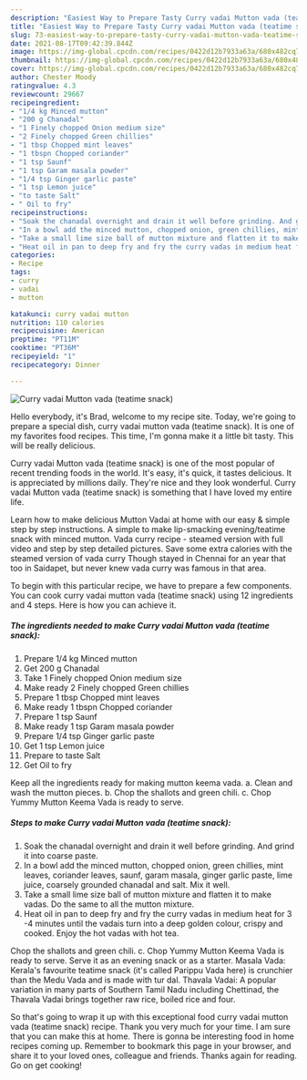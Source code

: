 ```yaml
---
description: "Easiest Way to Prepare Tasty Curry vadai Mutton vada (teatime snack)"
title: "Easiest Way to Prepare Tasty Curry vadai Mutton vada (teatime snack)"
slug: 73-easiest-way-to-prepare-tasty-curry-vadai-mutton-vada-teatime-snack
date: 2021-08-17T09:42:39.844Z
image: https://img-global.cpcdn.com/recipes/0422d12b7933a63a/680x482cq70/curry-vadai-mutton-vada-teatime-snack-recipe-main-photo.jpg
thumbnail: https://img-global.cpcdn.com/recipes/0422d12b7933a63a/680x482cq70/curry-vadai-mutton-vada-teatime-snack-recipe-main-photo.jpg
cover: https://img-global.cpcdn.com/recipes/0422d12b7933a63a/680x482cq70/curry-vadai-mutton-vada-teatime-snack-recipe-main-photo.jpg
author: Chester Moody
ratingvalue: 4.3
reviewcount: 29667
recipeingredient:
- "1/4 kg Minced mutton"
- "200 g Chanadal"
- "1 Finely chopped Onion medium size"
- "2 Finely chopped Green chillies"
- "1 tbsp Chopped mint leaves"
- "1 tbspn Chopped coriander"
- "1 tsp Saunf"
- "1 tsp Garam masala powder"
- "1/4 tsp Ginger garlic paste"
- "1 tsp Lemon juice"
- "to taste Salt"
- " Oil to fry"
recipeinstructions:
- "Soak the chanadal overnight and drain it well before grinding. And grind it into coarse paste."
- "In a bowl add the minced mutton, chopped onion, green chillies, mint leaves, coriander leaves, saunf, garam masala, ginger garlic paste, lime juice, coarsely grounded chanadal and salt. Mix it well."
- "Take a small lime size ball of mutton mixture and flatten it to make vadas. Do the same to all the mutton mixture."
- "Heat oil in pan to deep fry and fry the curry vadas in medium heat for 3 -4 minutes until the vadais turn into a deep golden colour, crispy and cooked. Enjoy the hot vadas with hot tea."
categories:
- Recipe
tags:
- curry
- vadai
- mutton

katakunci: curry vadai mutton 
nutrition: 110 calories
recipecuisine: American
preptime: "PT11M"
cooktime: "PT36M"
recipeyield: "1"
recipecategory: Dinner

---
```



![Curry vadai Mutton vada (teatime snack)](https://img-global.cpcdn.com/recipes/0422d12b7933a63a/680x482cq70/curry-vadai-mutton-vada-teatime-snack-recipe-main-photo.jpg)

Hello everybody, it's Brad, welcome to my recipe site. Today, we're going to prepare a special dish, curry vadai mutton vada (teatime snack). It is one of my favorites food recipes. This time, I'm gonna make it a little bit tasty. This will be really delicious.

Curry vadai Mutton vada (teatime snack) is one of the most popular of recent trending foods in the world. It's easy, it's quick, it tastes delicious. It is appreciated by millions daily. They're nice and they look wonderful. Curry vadai Mutton vada (teatime snack) is something that I have loved my entire life.

Learn how to make delicious Mutton Vadai at home with our easy &amp; simple step by step instructions. A simple to make lip-smacking evening/teatime snack with minced mutton. Vada curry recipe - steamed version with full video and step by step detailed pictures. Save some extra calories with the steamed version of vada curry Though stayed in Chennai for an year that too in Saidapet, but never knew vada curry was famous in that area.


To begin with this particular recipe, we have to prepare a few components. You can cook curry vadai mutton vada (teatime snack) using 12 ingredients and 4 steps. Here is how you can achieve it.

<!--inarticleads1-->

##### The ingredients needed to make Curry vadai Mutton vada (teatime snack):

1. Prepare 1/4 kg Minced mutton
1. Get 200 g Chanadal
1. Take 1 Finely chopped Onion medium size
1. Make ready 2 Finely chopped Green chillies
1. Prepare 1 tbsp Chopped mint leaves
1. Make ready 1 tbspn Chopped coriander
1. Prepare 1 tsp Saunf
1. Make ready 1 tsp Garam masala powder
1. Prepare 1/4 tsp Ginger garlic paste
1. Get 1 tsp Lemon juice
1. Prepare to taste Salt
1. Get  Oil to fry


Keep all the ingredients ready for making mutton keema vada. a. Clean and wash the mutton pieces. b. Chop the shallots and green chili. c. Chop Yummy Mutton Keema Vada is ready to serve. 

<!--inarticleads2-->

##### Steps to make Curry vadai Mutton vada (teatime snack):

1. Soak the chanadal overnight and drain it well before grinding. And grind it into coarse paste.
1. In a bowl add the minced mutton, chopped onion, green chillies, mint leaves, coriander leaves, saunf, garam masala, ginger garlic paste, lime juice, coarsely grounded chanadal and salt. Mix it well.
1. Take a small lime size ball of mutton mixture and flatten it to make vadas. Do the same to all the mutton mixture.
1. Heat oil in pan to deep fry and fry the curry vadas in medium heat for 3 -4 minutes until the vadais turn into a deep golden colour, crispy and cooked. Enjoy the hot vadas with hot tea.


Chop the shallots and green chili. c. Chop Yummy Mutton Keema Vada is ready to serve. Serve it as an evening snack or as a starter. Masala Vada: Kerala&#39;s favourite teatime snack (it&#39;s called Parippu Vada here) is crunchier than the Medu Vada and is made with tur dal. Thavala Vadai: A popular variation in many parts of Southern Tamil Nadu including Chettinad, the Thavala Vadai brings together raw rice, boiled rice and four. 

So that's going to wrap it up with this exceptional food curry vadai mutton vada (teatime snack) recipe. Thank you very much for your time. I am sure that you can make this at home. There is gonna be interesting food in home recipes coming up. Remember to bookmark this page in your browser, and share it to your loved ones, colleague and friends. Thanks again for reading. Go on get cooking!
